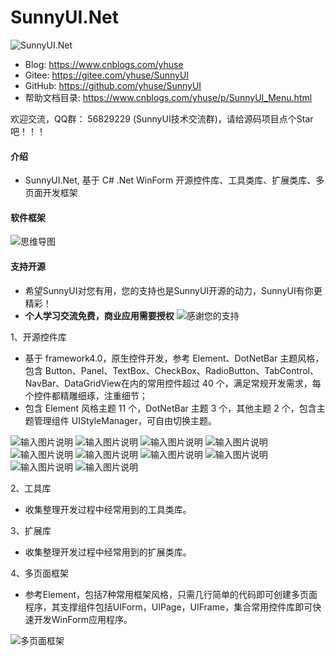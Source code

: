 # SunnyUI.Net
![SunnyUI.Net](https://images.gitee.com/uploads/images/2020/0518/223316_45bda072_416720.png "SunnyUI.png")

- Blog:   https://www.cnblogs.com/yhuse
- Gitee:  https://gitee.com/yhuse/SunnyUI
- GitHub: https://github.com/yhuse/SunnyUI
- 帮助文档目录: https://www.cnblogs.com/yhuse/p/SunnyUI_Menu.html

欢迎交流，QQ群： 56829229  (SunnyUI技术交流群)，请给源码项目点个Star吧！！！

#### 介绍
- SunnyUI.Net, 基于 C# .Net WinForm 开源控件库、工具类库、扩展类库、多页面开发框架

#### 软件框架
![思维导图](https://images.gitee.com/uploads/images/2020/0518/223455_88a12732_416720.png "中心主题.png")

#### 支持开源
- 希望SunnyUI对您有用，您的支持也是SunnyUI开源的动力，SunnyUI有你更精彩！
- **个人学习交流免费，商业应用需要授权** 
![感谢您的支持](https://images.gitee.com/uploads/images/2020/0524/233620_6685fbbf_416720.png "SunnyUISupport.png")

1、开源控件库

  - 基于 framework4.0，原生控件开发，参考 Element、DotNetBar 主题风格，包含 Button、Panel、TextBox、CheckBox、RadioButton、TabControl、NavBar、DataGridView在内的常用控件超过 40 个，满足常规开发需求，每个控件都精雕细琢，注重细节；
  - 包含 Element 风格主题 11 个，DotNetBar 主题 3 个，其他主题 2 个，包含主题管理组件 UIStyleManager，可自由切换主题。

![输入图片说明](https://images.gitee.com/uploads/images/2020/0518/224339_7cf2caf3_416720.png "1.png")
![输入图片说明](https://images.gitee.com/uploads/images/2020/0518/224356_b9127fed_416720.png "2.png")
![输入图片说明](https://images.gitee.com/uploads/images/2020/0518/224403_e925a674_416720.png "3.png")
![输入图片说明](https://images.gitee.com/uploads/images/2020/0518/224411_df011de9_416720.png "4.png")
![输入图片说明](https://images.gitee.com/uploads/images/2020/0518/224421_deca8b8a_416720.png "5.png")
![输入图片说明](https://images.gitee.com/uploads/images/2020/0518/224430_8e28b972_416720.png "6.png")
![输入图片说明](https://images.gitee.com/uploads/images/2020/0518/224447_5bb8b095_416720.png "8.png")
![输入图片说明](https://images.gitee.com/uploads/images/2020/0518/224455_9f05ef13_416720.png "9.png")
![输入图片说明](https://images.gitee.com/uploads/images/2020/0518/224502_07596d21_416720.png "10.png")
![输入图片说明](https://images.gitee.com/uploads/images/2020/0518/224511_2cddb447_416720.png "11.png")

2、工具库

  - 收集整理开发过程中经常用到的工具类库。

3、扩展库

  - 收集整理开发过程中经常用到的扩展类库。

4、多页面框架

  - 参考Element，包括7种常用框架风格，只需几行简单的代码即可创建多页面程序，其支撑组件包括UIForm，UIPage，UIFrame，集合常用控件库即可快速开发WinForm应用程序。

![多页面框架](https://images.gitee.com/uploads/images/2020/0518/224650_6b8984f2_416720.png "12.png")
    
    